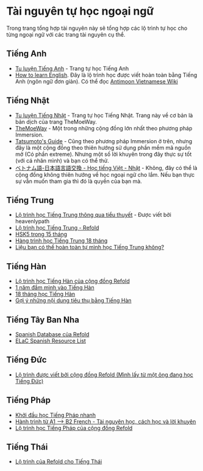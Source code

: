 # Tài nguyên tự học ngoại ngữ

Trong trang tổng hợp tài nguyên này sẽ tổng hợp các lộ trình tự học cho từng ngoại ngữ với các trang tài nguyên cụ thể. 

## Tiếng Anh
- [Tu luyện Tiếng Anh](https://daihocmo.github.io/tieng-anh/) - Trang tự học Tiếng Anh
- [How to learn English](https://www.antimoon.com/how/howtolearn.htm). Đây là lộ trình học được viết hoàn toàn bằng Tiếng Anh (ngôn ngữ đơn giản). Có thể đọc [Antimoon Vietnamese Wiki](https://www.antimoon.com/wiki/Vietnamese)


## Tiếng Nhật
- [Tu luyện Tiếng Nhật](https://daihocmo.github.io/tieng-nhat/) - Trang tự học Tiếng Nhật. Trang này về cơ bản là bản dịch của trang TheMoeWay.
- [TheMoeWay](https://learnjapanese.moe/) - Một trong những cộng đồng lớn nhất theo phương pháp Immersion. 
- [Tatsumoto's Guide](https://tatsumoto-ren.github.io/) - Cũng theo phương pháp Immersion ở trên, nhưng đây là một cộng đồng theo thiên hướng sử dụng phần mềm mã nguồn mở (Có phần extreme). Nhưng một số lời khuyên trong đây thực sự tốt (với cá nhân mình) và bạn có thể thử.
- [ベトナム語-日本語言語交換 - Học tiếng Việt - Nhật](https://discord.com/invite/RqAFdzkee5) - Không, đây có thể là cộng đồng không thiên hướng về học ngoại ngữ cho lắm. Nếu bạn thực sự vẫn muốn tham gia thì đó là quyền của bạn mà.

## Tiếng Trung
- [Lộ trình học Tiếng Trung thông qua tiểu thuyết](https://heavenlypath.notion.site/Comprehensive-Reading-Guide-from-Beginner-to-Native-Novels-b3d6abd583a944a397b4fbbb81e0c38c) - Được viết bởi heavenlypath
- [Lộ trình học Tiếng Trung - Refold](https://docs.google.com/document/d/1GylRRx3zaY9sZbZEkKbzqVDkMAaey0pVDSC8_yCICMU/edit#heading=h.rze1k14yugtx)
- [HSK5 trong 15 tháng](https://reddit.com/r/ChineseLanguage/comments/py5hkh/hsk_5_in_15_months_all_the_tools_tips_and)
- [Hàng trình học Tiếng Trung 18 tháng](https://reddit.com/r/ChineseLanguage/comments/x5fu73/my_18_month_chinese_learning_journey/) 
- [Liệu bạn có thể hoàn toàn tự mình học Tiếng Trung không?](https://reddit.com/r/ChineseLanguage/comments/9q5at4/is_it_possible_to_study_chinese_by_yourself/) 

## Tiếng Hàn

- [Lộ trình học Tiếng Hàn của cộng đồng Refold](https://docs.google.com/document/d/1Fuh6Ifoy3OcwzzY7AbKOK4EkrcRQBriMd2FrgyR6yMw/edit#heading=h.rze1k14yugtx)
- [1 năm đắm mình vào Tiếng Hàn](https://reddit.com/r/Refold/comments/ul704c/1_year_of_korean_immersion_learning/)
- [18 tháng học Tiếng Hàn](https://discuss.whatever.social/r/ajatt/comments/r4ayrk/success_i_got_n1_equivalent_in_korean_in_under_18/)
- [Gợi ý những nội dung tiêu thụ bằng Tiếng Hàn](https://reddit.com/r/Refold/comments/kykmco/korean_my_alltime_favourite_media_recommendations/)

## Tiếng Tây Ban Nha
- [Spanish Database của Refold](https://docs.google.com/spreadsheets/d/14jDPnA1btp1XOIA1bFd39X9C0rfJBFc9BS6csjVFl6g/edit?gid=925299791#gid=925299791) 
- [ELaC Spanish Resource List](https://docs.google.com/document/d/1e1FgmIAYscBqaEguiBGlMSPYivg5WJfKW3VcdNamZeE/edit#heading=h.f57gzwaub2fb)

## Tiếng Đức
- [Lộ trình được viết bởi cộng đồng Refold (Mình lấy từ một ông đang học Tiếng Đức)](https://docs.google.com/document/d/1IGx750jT85cUzmMCZ2P7hSKZtA0vfKNxCrU968A6AXk/edit#heading=h.rze1k14yugtx) 

## Tiếng Pháp
- [Khởi đầu học Tiếng Pháp nhanh](https://www.reddit.com/r/Refold/comments/md9yk9/a_quickstart_guide_for_french_or_how_to_get_to/)
- [Hành trình từ A1 –> B2 French - Tài nguyên học, cách học và lời khuyên](https://reddit.com/r/learnfrench/comments/nzf9zq/a1_b2_french_how_i_did_it_and_my_resources/)
- [Lộ trình học Tiếng Pháp của cộng đồng Refold](https://docs.google.com/document/d/1lcc5v2y8m-s7b5P6OI5xtvZiPUULohxyP1rN8hrtuig/edit#heading=h.u5sjchklxrt0)


## Tiếng Thái
- [Lộ trình của Refold cho Tiếng Thái](https://refold.link/thai)
